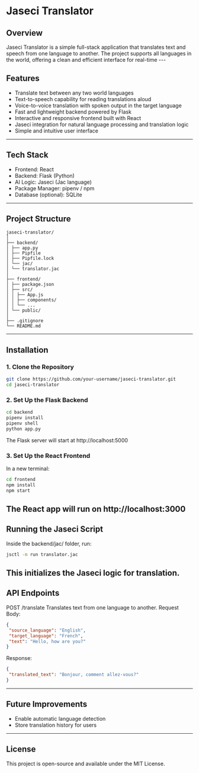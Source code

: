# Jaseci Translator
## Overview
Jaseci Translator is a simple full-stack application that translates text and speech from one language to another.
The project supports all languages in the world, offering a clean and efficient interface for real-time ---
## Features
- Translate text between any two world languages
- Text-to-speech capability for reading translations aloud
- Voice-to-voice translation with spoken output in the target language
- Fast and lightweight backend powered by Flask
- Interactive and responsive frontend built with React
- Jaseci integration for natural language processing and translation logic
- Simple and intuitive user interface
---
## Tech Stack
- Frontend: React
- Backend: Flask (Python)
- AI Logic: Jaseci (Jac language)
- Package Manager: pipenv / npm
- Database (optional): SQLite
---
## Project Structure
```
jaseci-translator/
│
├── backend/
│ ├── app.py
│ ├── Pipfile
│ ├── Pipfile.lock
│ └── jac/
│ └── translator.jac
│
├── frontend/
│ ├── package.json
│ ├── src/
│ │ ├── App.js
│ │ ├── components/
│ │ └── ...
│ └── public/
│
├── .gitignore
└── README.md
```
---
## Installation
### 1. Clone the Repository
```bash
git clone https://github.com/your-username/jaseci-translator.git
cd jaseci-translator
```
### 2. Set Up the Flask Backend
```bash
cd backend
pipenv install
pipenv shell
python app.py
```
The Flask server will start at http://localhost:5000
### 3. Set Up the React Frontend
In a new terminal:
```bash
cd frontend
npm install
npm start
```
The React app will run on http://localhost:3000
---
## Running the Jaseci Script
Inside the backend/jac/ folder, run:
```bash
jsctl -m run translator.jac
```
This initializes the Jaseci logic for translation.
---
## API Endpoints
POST /translate
Translates text from one language to another.
Request Body:
```json
{
 "source_language": "English",
 "target_language": "French",
 "text": "Hello, how are you?"
}
```
Response:
```json
{
 "translated_text": "Bonjour, comment allez-vous?"
}
```
---
## Future Improvements
- Enable automatic language detection
- Store translation history for users
---
## License
This project is open-source and available under the MIT License.
